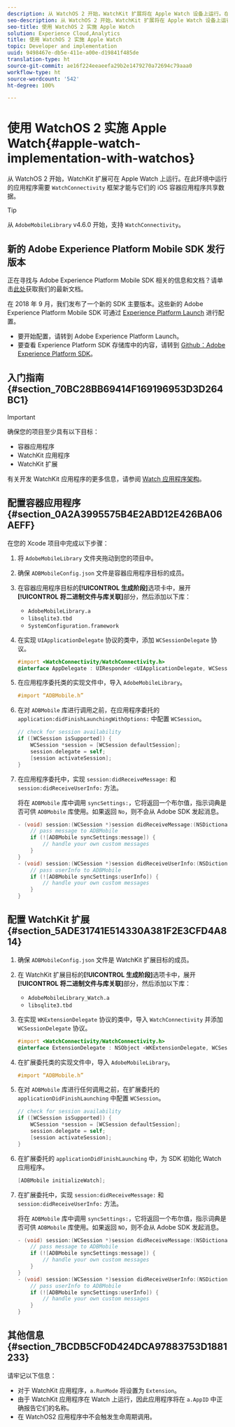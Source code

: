```yaml
---
description: 从 WatchOS 2 开始，WatchKit 扩展将在 Apple Watch 设备上运行。在此环境中运行的应用程序需要具备 WatchConnectivity 框架才能与它们的 iOS 容器应用程序共享数据。
seo-description: 从 WatchOS 2 开始，WatchKit 扩展将在 Apple Watch 设备上运行。在此环境中运行的应用程序需要具备 WatchConnectivity 框架才能与它们的 iOS 容器应用程序共享数据。
seo-title: 使用 WatchOS 2 实施 Apple Watch
solution: Experience Cloud,Analytics
title: 使用 WatchOS 2 实施 Apple Watch
topic: Developer and implementation
uuid: 9498467e-db5e-411e-a00e-d19841f485de
translation-type: ht
source-git-commit: ae16f224eeaeefa29b2e1479270a72694c79aaa0
workflow-type: ht
source-wordcount: '542'
ht-degree: 100%

---
```



# 使用 WatchOS 2 实施 Apple Watch{#apple-watch-implementation-with-watchos}

从 WatchOS 2 开始，WatchKit 扩展可在 Apple Watch 上运行。在此环境中运行的应用程序需要 `WatchConnectivity` 框架才能与它们的 iOS 容器应用程序共享数据。

>[!TIP]
>
>从 `AdobeMobileLibrary` v4.6.0 开始，支持 `WatchConnectivity`。

## 新的 Adobe Experience Platform Mobile SDK 发行版本

正在寻找与 Adobe Experience Platform Mobile SDK 相关的信息和文档？请单击[此处](https://aep-sdks.gitbook.io/docs/)获取我们的最新文档。

在 2018 年 9 月，我们发布了一个新的 SDK 主要版本。这些新的 Adobe Experience Platform Mobile SDK 可通过 [Experience Platform Launch](https://www.adobe.com/cn/experience-platform/launch.html) 进行配置。

* 要开始配置，请转到 Adobe Experience Platform Launch。
* 要查看 Experience Platform SDK 存储库中的内容，请转到 [Github：Adobe Experience Platform SDK](https://github.com/Adobe-Marketing-Cloud/acp-sdks)。

## 入门指南 {#section_70BC28BB69414F169196953D3D264BC1}

>[!IMPORTANT]
>
>确保您的项目至少具有以下目标：
>
>* 容器应用程序
>* WatchKit 应用程序
>* WatchKit 扩展

>



有关开发 WatchKit 应用程序的更多信息，请参阅 [Watch 应用程序架构](https://developer.apple.com/library/ios/documentation/General/Conceptual/WatchKitProgrammingGuide/DesigningaWatchKitApp.html#//apple_ref/doc/uid/TP40014969-CH3-SW1)。

## 配置容器应用程序 {#section_0A2A3995575B4E2ABD12E426BA06AEFF}

在您的 Xcode 项目中完成以下步骤：

1. 将 `AdobeMobileLibrary` 文件夹拖动到您的项目中。
1. 确保 `ADBMobileConfig.json` 文件是容器应用程序目标的成员。
1. 在容器应用程序目标的&#x200B;**[!UICONTROL 生成阶段]**&#x200B;选项卡中，展开&#x200B;**[!UICONTROL 将二进制文件与库关联]**&#x200B;部分，然后添加以下库：

   * `AdobeMobileLibrary.a`
   * `libsqlite3.tbd`
   * `SystemConfiguration.framework`

1. 在实现 `UIApplicationDelegate` 协议的类中，添加 `WCSessionDelegate` 协议。

   ```objective-c
   #import <WatchConnectivity/WatchConnectivity.h> 
   @interface AppDelegate : UIResponder <UIApplicationDelegate, WCSessionDelegate>
   ```

1. 在应用程序委托类的实现文件中，导入 `AdobeMobileLibrary`。

   ```objective-c
   #import “ADBMobile.h”
   ```

1. 在对 `ADBMobile` 库进行调用之前，在应用程序委托的 `application:didFinishLaunchingWithOptions:` 中配置 `WCSession`。

   ```objective-c
   // check for session availability 
   if ([WCSession isSupported]) { 
       WCSession *session = [WCSession defaultSession]; 
       session.delegate = self; 
       [session activateSession]; 
   }
   ```

1. 在应用程序委托中，实现 `session:didReceiveMessage:` 和 `session:didReceiveUserInfo:` 方法。

   将在 `ADBMobile` 库中调用 `syncSettings:`，它将返回一个布尔值，指示词典是否可供 `ADBMobile` 库使用。如果返回 `No`，则不会从 Adobe SDK 发起消息。

   ```objective-c
   - (void) session:(WCSession *)session didReceiveMessage:(NSDictionary<NSString *,id> *)message { 
       // pass message to ADBMobile 
       if (![ADBMobile syncSettings:message]) { 
           // handle your own custom messages 
       } 
   } 
   - (void) session:(WCSession *)session didReceiveUserInfo:(NSDictionary<NSString *,id> *)userInfo { 
       // pass userInfo to ADBMobile 
       if (![ADBMobile syncSettings:userInfo]) { 
           // handle your own custom messages 
       } 
   } 
   ```

## 配置 WatchKit 扩展 {#section_5ADE31741E514330A381F2E3CFD4A814}

1. 确保 `ADBMobileConfig.json` 文件是 WatchKit 扩展目标的成员。
1. 在 WatchKit 扩展目标的&#x200B;**[!UICONTROL 生成阶段]**&#x200B;选项卡中，展开&#x200B;**[!UICONTROL 将二进制文件与库关联]**&#x200B;部分，然后添加以下库：

   * `AdobeMobileLibrary_Watch.a`
   * `libsqlite3.tbd`

1. 在实现 `WKExtensionDelegate` 协议的类中，导入 `WatchConnectivity` 并添加 `WCSessionDelegate` 协议。

   ```objective-c
   #import <WatchConnectivity/WatchConnectivity.h> 
   @interface ExtensionDelegate : NSObject <WKExtensionDelegate, WCSessionDelegate>
   ```

1. 在扩展委托类的实现文件中，导入 `AdobeMobileLibrary`。

   ```objective-c
   #import “ADBMobile.h”
   ```

1. 在对 `ADBMobile` 库进行任何调用之前，在扩展委托的 `applicationDidFinishLaunching` 中配置 `WCSession`。

   ```objective-c
   // check for session availability 
   if ([WCSession isSupported]) { 
       WCSession *session = [WCSession defaultSession]; 
       session.delegate = self; 
       [session activateSession]; 
   }
   ```

1. 在扩展委托的 `applicationDidFinishLaunching` 中，为 SDK 初始化 Watch 应用程序。

   ```objective-c
   [ADBMobile initializeWatch];
   ```

1. 在扩展委托中，实现 `session:didReceiveMessage:` 和 `session:didReceiveUserInfo:` 方法。

   将在 `ADBMobile` 库中调用 `syncSettings:`，它将返回一个布尔值，指示词典是否可供 `ADBMobile` 库使用。如果返回 `NO`，则不会从 Adobe SDK 发起消息。

   ```objective-c
   - (void) session:(WCSession *)session didReceiveMessage:(NSDictionary<NSString *,id> *)message { 
       // pass message to ADBMobile 
       if (![ADBMobile syncSettings:message]) { 
           // handle your own custom messages 
       } 
   } 
   - (void) session:(WCSession *)session didReceiveUserInfo:(NSDictionary<NSString *,id> *)userInfo { 
       // pass userInfo to ADBMobile 
       if (![ADBMobile syncSettings:userInfo]) { 
           // handle your own custom messages 
       } 
   } 
   ```

## 其他信息 {#section_7BCDB5CF0D424DCA97883753D1881233}

请牢记以下信息：

* 对于 WatchKit 应用程序，`a.RunMode` 将设置为 `Extension`。
* 由于 WatchKit 应用程序在 Watch 上运行，因此应用程序将在 `a.AppID` 中正确报告它们的名称。
* 在 WatchOS2 应用程序中不会触发生命周期调用。


